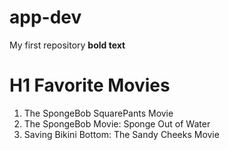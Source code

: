 # app-dev
My first repository
**bold text**
# H1 Favorite Movies
1. The SpongeBob SquarePants Movie
2. The SpongeBob Movie: Sponge Out of Water
3. Saving Bikini Bottom: The Sandy Cheeks Movie
